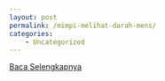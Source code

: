 ```yaml
---
layout: post
permalink: /mimpi-melihat-darah-mens/
categories:
    - Uncategorized
---
```


[Baca Selengkapnya](/08)